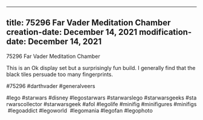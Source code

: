 ----
title: 75296 Far Vader Meditation Chamber
creation-date: December 14, 2021
modification-date: December 14, 2021
----

75296 Far Vader Meditation Chamber

This is an Ok display set but a surprisingly fun build. I generally find that the black tiles persuade too many fingerprints.

#75296 #darthvader #generalveers

#lego #starwars #disney #legostarwars #starwarslego #starwarsgeeks #starwarscollector #starwarsgeek #afol #legolife #minifig #minifigures #minifigs #legoaddict #legoworld  #legomania #legofan #legophoto 

